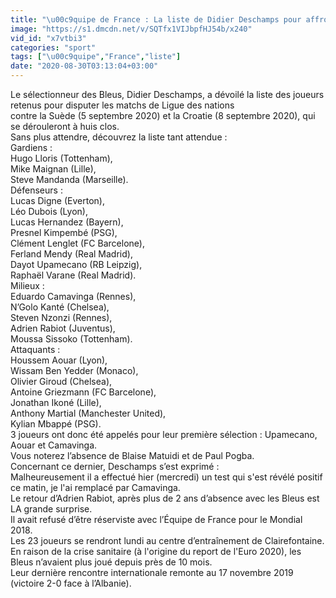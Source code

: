 ```yaml
---
title: "\u00c9quipe de France : La liste de Didier Deschamps pour affronter la Su\u00e8de et la Croatie"
image: "https://s1.dmcdn.net/v/SQTfx1VIJbpfHJ54b/x240"
vid_id: "x7vtbi3"
categories: "sport"
tags: ["\u00c9quipe","France","liste"]
date: "2020-08-30T03:13:04+03:00"
---
```

Le sélectionneur des Bleus, Didier Deschamps, a dévoilé la liste des joueurs retenus pour disputer les matchs de Ligue des nations  <br>contre la Suède (5 septembre 2020) et la Croatie (8 septembre 2020), qui se dérouleront à huis clos.  <br>Sans plus attendre, découvrez la liste tant attendue :   <br>Gardiens :   <br>Hugo Lloris (Tottenham),   <br>Mike Maignan (Lille),   <br>Steve Mandanda (Marseille).  <br>Défenseurs :  <br>Lucas Digne (Everton),   <br>Léo Dubois (Lyon),   <br>Lucas Hernandez (Bayern),   <br>Presnel Kimpembé (PSG),   <br>Clément Lenglet (FC Barcelone),   <br>Ferland Mendy (Real Madrid),   <br>Dayot Upamecano (RB Leipzig),  <br>Raphaël Varane (Real Madrid).  <br>Milieux :   <br>Eduardo Camavinga (Rennes),   <br>N’Golo Kanté (Chelsea),   <br>Steven Nzonzi (Rennes),   <br>Adrien Rabiot (Juventus),   <br>Moussa Sissoko (Tottenham).  <br>Attaquants :   <br>Houssem Aouar (Lyon),   <br>Wissam Ben Yedder (Monaco),   <br>Olivier Giroud (Chelsea),   <br>Antoine Griezmann (FC Barcelone),   <br>Jonathan Ikoné (Lille),   <br>Anthony Martial (Manchester United),   <br>Kylian Mbappé (PSG).  <br>3 joueurs ont donc été appelés pour leur première sélection :  Upamecano, Aouar et Camavinga.   <br>Vous noterez l’absence de Blaise Matuidi et de Paul Pogba.   <br>Concernant ce dernier, Deschamps s’est exprimé :   <br>Malheureusement il a effectué hier (mercredi) un test qui s'est révélé positif ce matin, je l'ai remplacé par Camavinga.  <br>Le retour d’Adrien Rabiot, après plus de 2 ans d’absence avec les Bleus est LA grande surprise.   <br>Il avait refusé d’être réserviste avec l’Équipe de France pour le Mondial 2018.  <br>Les 23 joueurs se rendront lundi au centre d’entraînement de Clairefontaine.   <br>En raison de la crise sanitaire (à l'origine du report de l'Euro 2020), les Bleus n’avaient plus joué depuis près de 10 mois.  <br>Leur dernière rencontre internationale remonte au 17 novembre 2019 (victoire 2-0 face à l’Albanie).
